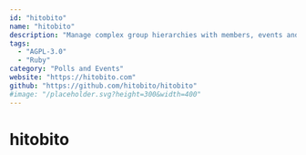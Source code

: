 ```yaml
---
id: "hitobito"
name: "hitobito"
description: "Manage complex group hierarchies with members, events and a lot more."
tags:
  - "AGPL-3.0"
  - "Ruby"
category: "Polls and Events"
website: "https://hitobito.com"
github: "https://github.com/hitobito/hitobito"
#image: "/placeholder.svg?height=300&width=400"
---
```


# hitobito
